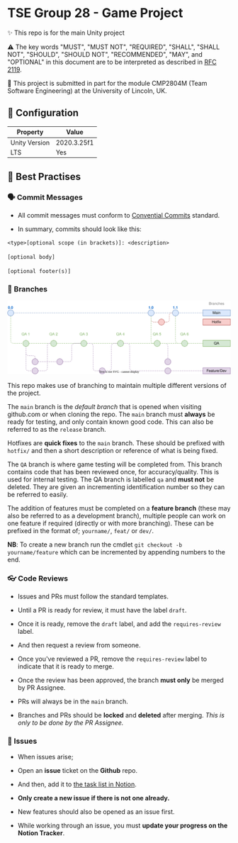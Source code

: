 # TSE Group 28 - Game Project

✨ This repo is for the main Unity project 

⚠️ The key words "MUST", "MUST NOT", "REQUIRED", "SHALL", "SHALL NOT", "SHOULD", "SHOULD NOT", "RECOMMENDED",  "MAY", and "OPTIONAL" in this document are to be interpreted as described in [RFC 2119](https://datatracker.ietf.org/doc/html/rfc2119).

🤵 This project is submitted in part for the module CMP2804M (Team Software Engineering) at the University of Lincoln, UK.

## 🔧 Configuration

| Property      | Value       |
|---------------|-------------|
| Unity Version | 2020.3.25f1 |
| LTS           | Yes         |

## 🦐 Best Practises

### 🗣️ Commit Messages

- All commit messages must conform to [Convential Commits](https://www.conventionalcommits.org/) standard.

- In summary, commits should look like this:

```
<type>[optional scope (in brackets)]: <description>

[optional body]

[optional footer(s)]
```


### 🌿 Branches

![example flow of branches](Screenshots/gitflow.drawio.svg)

This repo makes use of branching to maintain multiple different versions of the project.

The `main` branch is the *default branch* that is opened when visiting github.com or when cloning the repo. The `main` branch must **always** be ready for testing, and only contain known good code. This can also be referred to as the `release` branch.

Hotfixes are **quick fixes** to the `main` branch. These should be prefixed with `hotfix/` and then a short description or reference of what is being fixed.

The `QA` branch is where game testing will be completed from. This branch contains code that has been reviewed once, for accuracy/quality. This is used for internal testing. The QA branch is labelled `qa` and **must not** be deleted. They are given an incrementing identification number so they can be referred to easily.

The addition of features must be completed on a **feature branch** (these may also be referred to as a development branch), multiple people can work on one feature if required (directly or with more branching). These can be prefixed in the format of; `yourname/`, `feat/` or `dev/`.

**NB**: To create a new branch run the cmdlet `git checkout -b yourname/feature` which can be incremented by appending numbers to the end.

### 👓 Code Reviews

- Issues and PRs must follow the standard templates.

- Until a PR is ready for review, it must have the label `draft`.

- Once it is ready, remove the `draft` label, and add the `requires-review` label.

- And then request a review from someone.

- Once you've reviewed a PR, remove the `requires-review` label to indicate that it is ready to merge.

- Once the review has been approved, the branch **must only** be merged by PR Assignee.

- PRs will always be in the `main` branch.

- Branches and PRs should be **locked** and **deleted** after merging. *This is only to be done by the PR Assignee.*

### 🚩 Issues

- When issues arise;

- Open an **issue** ticket on the **Github** repo.

- And then, add it to [the task list in Notion](https://www.notion.so/joshcuol/ea67374c885346b684680d48a9756680?v=c0d66886efc540d29006a5d30b4c5ace).

- **Only create a new issue if there is not one already.**

- New features should also be opened as an issue first.

- While working through an issue, you must **update your progress on the Notion Tracker**.
